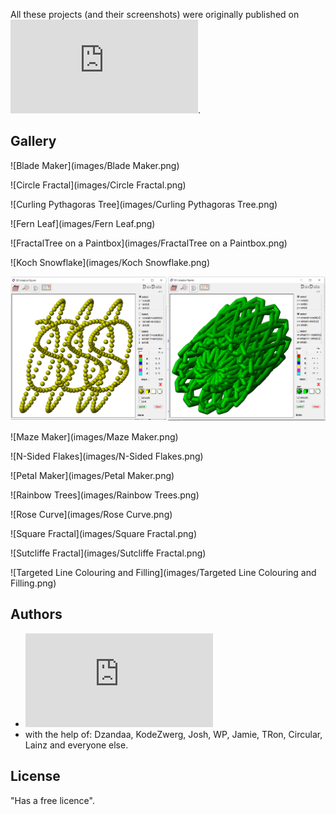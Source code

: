 All these projects (and their screenshots) were originally
published on ![Lazarus forum](https://forum.lazarus.freepascal.org/index.php/board,39.0.html).

## Gallery

![Blade Maker](images/Blade Maker.png)

![Circle Fractal](images/Circle Fractal.png)

![Curling Pythagoras Tree](images/Curling Pythagoras Tree.png)

![Fern Leaf](images/Fern Leaf.png)

![FractalTree on a Paintbox](images/FractalTree on a Paintbox.png)

![Koch Snowflake](images/Koch Snowflake.png)

![Lissajous](images/Lissajous.png)

![Maze Maker](images/Maze Maker.png)

![N-Sided Flakes](images/N-Sided Flakes.png)

![Petal Maker](images/Petal Maker.png)

![Rainbow Trees](images/Rainbow Trees.png)

![Rose Curve](images/Rose Curve.png)

![Square Fractal](images/Square Fractal.png)

![Sutcliffe Fractal](images/Sutcliffe Fractal.png)

![Targeted Line Colouring and Filling](images/Targeted Line Colouring and Filling.png)

## Authors

* ![Boleeman](https://forum.lazarus.freepascal.org/index.php?action=profile;u=70476)
* with the help of: Dzandaa, KodeZwerg, Josh, WP, Jamie, TRon, Circular, Lainz and everyone else.

## License

"Has a free licence".
